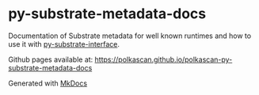 # py-substrate-metadata-docs

Documentation of Substrate metadata for well known runtimes and how to use it with [py-substrate-interface](https://github.com/polkascan/py-substrate-interface).

Github pages available at: https://polkascan.github.io/polkascan-py-substrate-metadata-docs


Generated with [MkDocs](https://www.mkdocs.org/)

